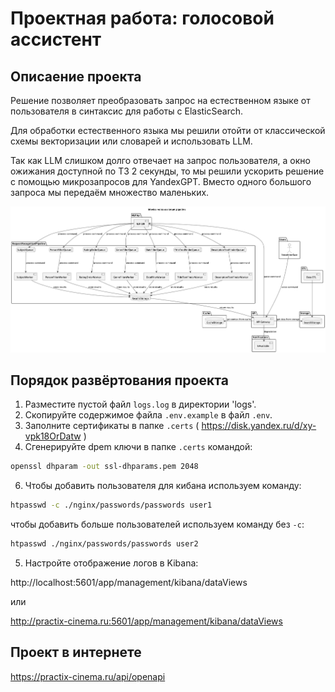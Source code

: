 # Проектная работа: голосовой ассистент

## Описаение проекта

Решение позволяет преобразовать запрос на естественном языке от пользователя в синтаксис для работы с ElasticSearch.

Для обработки естественного языка мы решили отойти от классической схемы векторизации или словарей и использовать LLM.

Так как LLM  слишком долго отвечает на запрос пользователя, а окно ожижания доступной по ТЗ 2 секунды, то мы решили ускорить решение с помощью микрозапросов для YandexGPT. Вместо одного большого запроса мы передаём множество маленьких.

![Схема проекта](docs/s2-project-_b_Movies_voice_assistant_pipeline__b_.png)


## Порядок развёртования проекта

1. Разместите пустой файл `logs.log` в директории 'logs'.
2. Скопируйте содержимое файла `.env.example` в файл `.env`.
3. Заполните сертификаты в папке `.certs` ( https://disk.yandex.ru/d/xy-vpk18OrDatw )
4. Сгенерируйте dpem ключи в папке `.certs` командой:
```bash
openssl dhparam -out ssl-dhparams.pem 2048
```

6. Чтобы добавить пользователя для кибана используем команду:
```bash
htpasswd -c ./nginx/passwords/passwords user1
```
чтобы добавить больше пользователей используем команду без `-c`:
```bash
htpasswd ./nginx/passwords/passwords user2
```

5. Настройте отображение логов в Kibana:

http://localhost:5601/app/management/kibana/dataViews

или

http://practix-cinema.ru:5601/app/management/kibana/dataViews


## Проект в интернете

https://practix-cinema.ru/api/openapi

